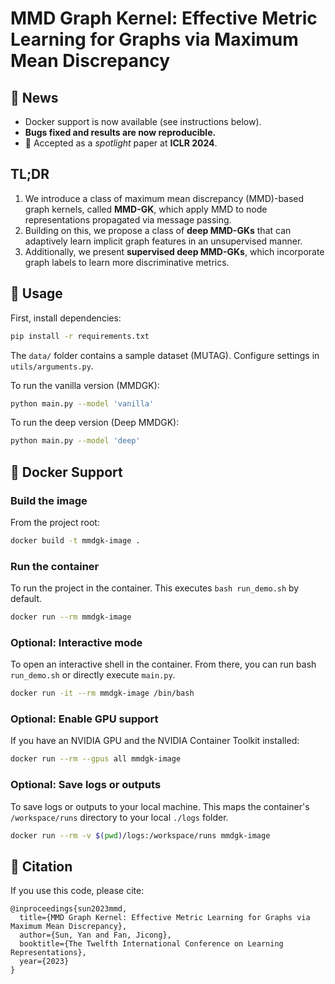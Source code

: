 # MMD Graph Kernel: Effective Metric Learning for Graphs via Maximum Mean Discrepancy

## 📢 News
- Docker support is now available (see instructions below).
- **Bugs fixed and results are now reproducible.**
- 🎉 Accepted as a *spotlight* paper at **ICLR 2024**.


## TL;DR

1. We introduce a class of maximum mean discrepancy (MMD)-based graph kernels, called **MMD-GK**, which apply MMD to node representations propagated via message passing.
2. Building on this, we propose a class of **deep MMD-GKs** that can adaptively learn implicit graph features in an unsupervised manner.
3. Additionally, we present **supervised deep MMD-GKs**, which incorporate graph labels to learn more discriminative metrics.


## 🧪 Usage

First, install dependencies:

```bash
pip install -r requirements.txt
```

The `data/` folder contains a sample dataset (MUTAG). Configure settings in `utils/arguments.py`.

To run the vanilla version (MMDGK):
```bash
python main.py --model 'vanilla'
```

To run the deep version (Deep MMDGK):
```bash
python main.py --model 'deep'
```

## 🐳 Docker Support

### Build the image
  From the project root:

  ```bash
  docker build -t mmdgk-image .
  ```
### Run the container
  To run the project in the container. This executes `bash run_demo.sh` by default.
  ```bash
  docker run --rm mmdgk-image
  ```

### Optional: Interactive mode
   To open an interactive shell in the container. From there, you can run bash `run_demo.sh` or directly execute `main.py`.
  ```bash
  docker run -it --rm mmdgk-image /bin/bash
  ```
  

### Optional: Enable GPU support
   If you have an NVIDIA GPU and the NVIDIA Container Toolkit installed:
```bash
docker run --rm --gpus all mmdgk-image
```
### Optional: Save logs or outputs
   To save logs or outputs to your local machine. This maps the container's `/workspace/runs` directory to your local `./logs` folder.
  ```bash
  docker run --rm -v $(pwd)/logs:/workspace/runs mmdgk-image
  ```
  


## 📖 Citation
If you use this code, please cite:
```
@inproceedings{sun2023mmd,
  title={MMD Graph Kernel: Effective Metric Learning for Graphs via Maximum Mean Discrepancy},
  author={Sun, Yan and Fan, Jicong},
  booktitle={The Twelfth International Conference on Learning Representations},
  year={2023}
}
```